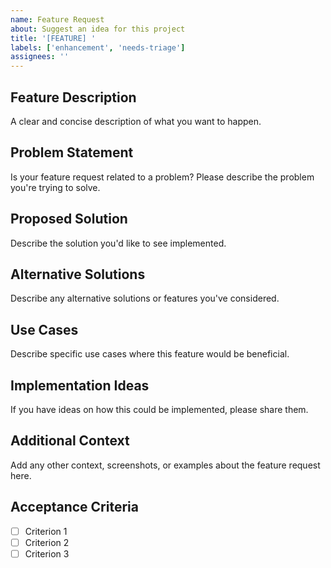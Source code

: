 ```yaml
---
name: Feature Request
about: Suggest an idea for this project
title: '[FEATURE] '
labels: ['enhancement', 'needs-triage']
assignees: ''
---
```


## Feature Description

A clear and concise description of what you want to happen.

## Problem Statement

Is your feature request related to a problem? Please describe the problem you're trying to solve.

## Proposed Solution

Describe the solution you'd like to see implemented.

## Alternative Solutions

Describe any alternative solutions or features you've considered.

## Use Cases

Describe specific use cases where this feature would be beneficial.

## Implementation Ideas

If you have ideas on how this could be implemented, please share them.

## Additional Context

Add any other context, screenshots, or examples about the feature request here.

## Acceptance Criteria

- [ ] Criterion 1
- [ ] Criterion 2
- [ ] Criterion 3
